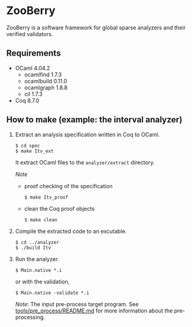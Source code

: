 ZooBerry
========

ZooBerry is a software framework for global sparse analyzers and their
verified validators.

Requirements
------------

*   OCaml 4.04.2
    *   ocamlfind 1.7.3
    *   ocamlbuild 0.11.0
    *   ocamlgraph 1.8.8
    *   cil 1.7.3
*   Coq 8.7.0

How to make (example: the interval analyzer)
--------------------------------------------

1.  Extract an analysis specification written in Coq to OCaml.

        $ cd spec
        $ make Itv_ext

    It extract OCaml files to the `analyzer/extract` directory.

    *Note*

    *   proof checking of the specification

            $ make Itv_proof

    *   clean the Coq proof objects

            $ make clean

2.  Compile the extracted code to an excutable.

        $ cd ../analyzer
        $ ./build Itv

3.  Run the analyzer.

        $ Main.native *.i

    or with the validation,

        $ Main.native -validate *.i

    *Note*: The input pre-process target program.  See
    [tools/pre_process/README.md](tools/pre_process/README.md) for
    more information about the pre-processing.
